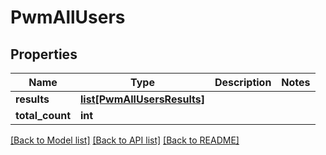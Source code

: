 # PwmAllUsers

## Properties
Name | Type | Description | Notes
------------ | ------------- | ------------- | -------------
**results** | [**list[PwmAllUsersResults]**](PwmAllUsersResults.md) |  | 
**total_count** | **int** |  | 

[[Back to Model list]](../README.md#documentation-for-models) [[Back to API list]](../README.md#documentation-for-api-endpoints) [[Back to README]](../README.md)

